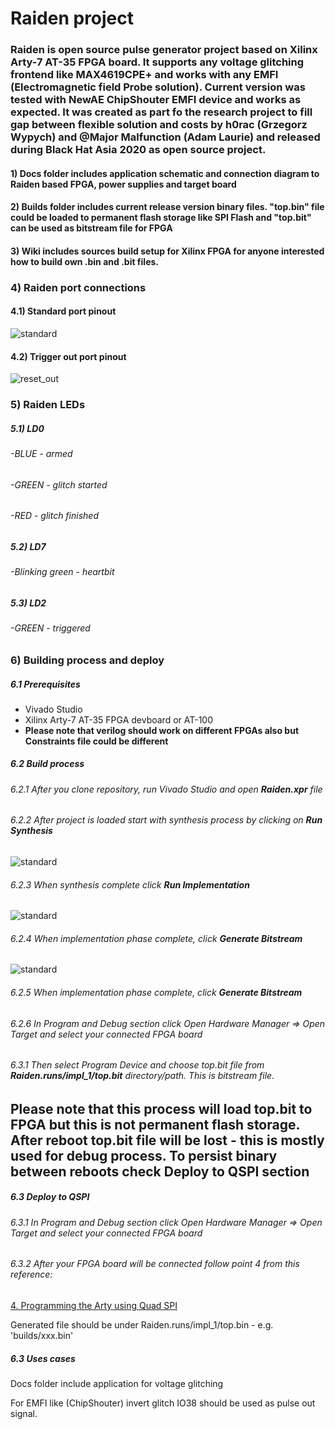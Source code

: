 # Raiden project

### Raiden is open source pulse generator project based on Xilinx Arty-7 AT-35 FPGA board. It supports any voltage glitching frontend like MAX4619CPE+ and works with any EMFI (Electromagnetic field Probe solution). Current version was tested with NewAE ChipShouter EMFI device and works as expected. It was created as part fo the research project to fill gap between flexible solution and costs by h0rac (Grzegorz Wypych) and @Major Malfunction (Adam Laurie) and released during Black Hat Asia 2020 as open source project.

 #### 1) Docs folder includes application schematic and connection diagram to Raiden based FPGA, power supplies and target board

#### 2) Builds folder includes current release version binary files. "top.bin" file could be loaded to permanent flash storage like SPI Flash and "top.bit" can be used as bitstream file for FPGA

#### 3)  Wiki includes sources build setup for Xilinx FPGA for anyone interested how to build own .bin and .bit files.

### 4) Raiden port connections

#### 4.1) Standard port pinout

![standard](images/raiden-ports.png)

#### 4.2) Trigger out port pinout

![reset_out](images/raiden-reset_out.png)

### 5) Raiden LEDs
##### 5.1) LD0
###### -BLUE - armed
###### -GREEN - glitch started 
###### -RED - glitch finished
##### 5.2) LD7
###### -Blinking green - heartbit
##### 5.3) LD2
###### -GREEN - triggered


### 6) Building process and deploy

##### 6.1 Prerequisites 
* Vivado Studio
* Xilinx Arty-7 AT-35 FPGA devboard or AT-100
* **Please note that verilog should work on different FPGAs also but Constraints file could be different**

##### 6.2 Build process

###### 6.2.1 After you clone repository, run Vivado Studio and open **Raiden.xpr** file

###### 6.2.2 After project is loaded start with synthesis process by clicking on **Run Synthesis**

![standard](images/synthesis.png)

###### 6.2.3 When synthesis complete click **Run Implementation**

![standard](images/implementation.png)

###### 6.2.4 When implementation phase complete, click **Generate Bitstream**

![standard](images/bitstream_gen.png)
  
###### 6.2.5 When implementation phase complete, click **Generate Bitstream**

###### 6.2.6 In Program and Debug section click Open Hardware Manager => Open Target and select your connected FPGA board
###### 6.3.1 Then select Program Device and choose top.bit file from **Raiden.runs/impl_1/top.bit** directory/path. This is bitstream file.

## Please note that this process will load top.bit to FPGA but this is not permanent flash storage. After reboot top.bit file will be lost - this is mostly used for debug process. To persist binary between reboots check **Deploy to QSPI** section
  
##### 6.3 Deploy to QSPI

###### 6.3.1 In Program and Debug section click Open Hardware Manager => Open Target and select your connected FPGA board
###### 6.3.2 After your FPGA board will be connected follow point 4 from this reference:

[4. Programming the Arty using Quad SPI](https://reference.digilentinc.com/learn/programmable-logic/tutorials/arty-programming-guide/start)

Generated file should be under Raiden.runs/impl_1/top.bin - e.g. 'builds/xxx.bin'

##### 6.3 Uses cases

Docs folder include application for voltage glitching

For EMFI like (ChipShouter) invert glitch IO38 should be used as pulse out signal.
